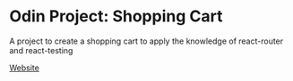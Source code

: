 # Odin Project: Shopping Cart

A project to create a shopping cart to apply the knowledge of react-router and react-testing

[Website](https://nacen-dev.github.io/odin-shopping-cart/)
